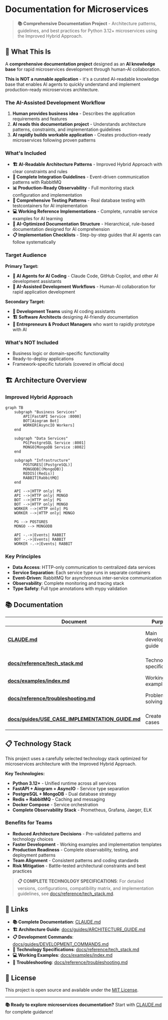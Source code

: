 # Documentation for Microservices

> **📚 Comprehensive Documentation Project** - Architecture patterns, guidelines, and best practices for Python 3.12+ microservices using the Improved Hybrid Approach.

## 📖 What This Is

A **comprehensive documentation project** designed as an **AI knowledge base** for rapid microservices development through human-AI collaboration.

**This is NOT a runnable application** - it's a curated AI-readable knowledge base that enables AI agents to quickly understand and implement production-ready microservices architecture.

### The AI-Assisted Development Workflow

1. **Human provides business idea** - Describes the application requirements and features
2. **AI reads this documentation project** - Understands architecture patterns, constraints, and implementation guidelines
3. **AI rapidly builds workable application** - Creates production-ready microservices following proven patterns

### What's Included

- **🏗 AI-Readable Architecture Patterns** - Improved Hybrid Approach with clear constraints and rules
- **📡 Complete Integration Guidelines** - Event-driven communication patterns with RabbitMQ
- **📊 Production-Ready Observability** - Full monitoring stack configuration and implementation
- **🧪 Comprehensive Testing Patterns** - Real database testing with testcontainers for AI implementation
- **💻 Working Reference Implementations** - Complete, runnable service examples for AI learning
- **🤖 AI-Optimized Documentation Structure** - Hierarchical, rule-based documentation designed for AI comprehension
- **📋 Implementation Checklists** - Step-by-step guides that AI agents can follow systematically

### Target Audience

**Primary Target:**
- **🤖 AI Agents for AI Coding** - Claude Code, GitHub Copilot, and other AI development assistants
- **🧠 AI-Assisted Development Workflows** - Human-AI collaboration for rapid application development

**Secondary Target:**
- **👥 Development Teams** using AI coding assistants
- **🏗️ Software Architects** designing AI-friendly documentation
- **🚀 Entrepreneurs & Product Managers** who want to rapidly prototype with AI

### What's NOT Included

- Business logic or domain-specific functionality
- Ready-to-deploy applications
- Framework-specific tutorials (covered in official docs)

## 🏗 Architecture Overview

### Improved Hybrid Approach

```mermaid
graph TB
    subgraph "Business Services"
        API[FastAPI Service :8000]
        BOT[Aiogram Bot]
        WORKER[AsyncIO Workers]
    end

    subgraph "Data Services"
        PG[PostgreSQL Service :8001]
        MONGO[MongoDB Service :8002]
    end

    subgraph "Infrastructure"
        POSTGRES[(PostgreSQL)]
        MONGODB[(MongoDB)]
        REDIS[(Redis)]
        RABBIT[RabbitMQ]
    end

    API -->|HTTP only| PG
    API -->|HTTP only| MONGO
    BOT -->|HTTP only| PG
    BOT -->|HTTP only| MONGO
    WORKER -->|HTTP only| PG
    WORKER -->|HTTP only| MONGO

    PG --> POSTGRES
    MONGO --> MONGODB

    API -.->|Events| RABBIT
    BOT -.->|Events| RABBIT
    WORKER -.->|Events| RABBIT
```

### Key Principles

- **Data Access**: HTTP-only communication to centralized data services
- **Service Separation**: Each service type runs in separate containers
- **Event-Driven**: RabbitMQ for asynchronous inter-service communication
- **Observability**: Complete monitoring and tracing stack
- **Type Safety**: Full type annotations with mypy validation

## 📚 Documentation

| Document | Purpose | When to Use |
|----------|---------|-------------|
| **[CLAUDE.md](CLAUDE.md)** | Main development guide | Start here - architecture, commands, setup |
| **[docs/reference/tech_stack.md](docs/reference/tech_stack.md)** | Technology specifications | Check versions, configurations |
| **[docs/examples/index.md](docs/examples/index.md)** | Working code examples | Implement new services |
| **[docs/reference/troubleshooting.md](docs/reference/troubleshooting.md)** | Problem solving | Fix issues, debug problems |
| **[docs/guides/USE_CASE_IMPLEMENTATION_GUIDE.md](docs/guides/USE_CASE_IMPLEMENTATION_GUIDE.md)** | Create use cases | Build production features |

## 📋 Technology Stack

This project uses a carefully selected technology stack optimized for microservices architecture with the Improved Hybrid Approach.

**Key Technologies:**
- **Python 3.12+** - Unified runtime across all services
- **FastAPI + Aiogram + AsyncIO** - Service type separation
- **PostgreSQL + MongoDB** - Dual database strategy
- **Redis + RabbitMQ** - Caching and messaging
- **Docker Compose** - Service orchestration
- **Complete Observability Stack** - Prometheus, Grafana, Jaeger, ELK

### Benefits for Teams

- **Reduced Architecture Decisions** - Pre-validated patterns and technology choices
- **Faster Development** - Working examples and implementation templates
- **Production Readiness** - Complete observability, testing, and deployment patterns
- **Team Alignment** - Consistent patterns and coding standards
- **Risk Mitigation** - Battle-tested architectural constraints and best practices

> **📋 COMPLETE TECHNOLOGY SPECIFICATIONS**: For detailed versions, configurations, compatibility matrix, and implementation guidelines, see [docs/reference/tech_stack.md](docs/reference/tech_stack.md).

## 🔗 Links

- **📚 Complete Documentation**: [CLAUDE.md](CLAUDE.md)
- **🏗️ Architecture Guide**: [docs/guides/ARCHITECTURE_GUIDE.md](docs/guides/ARCHITECTURE_GUIDE.md)
- **📋 Development Commands**: [docs/guides/DEVELOPMENT_COMMANDS.md](docs/guides/DEVELOPMENT_COMMANDS.md)
- **🔧 Technology Specifications**: [docs/reference/tech_stack.md](docs/reference/tech_stack.md)
- **💻 Working Examples**: [docs/examples/index.md](docs/examples/index.md)
- **🐛 Troubleshooting**: [docs/reference/troubleshooting.md](docs/reference/troubleshooting.md)

## 📄 License

This project is open source and available under the [MIT License](LICENSE).

---

**📚 Ready to explore microservices documentation?** Start with [CLAUDE.md](CLAUDE.md) for complete guidance!